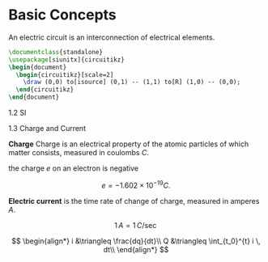 # Basic Concepts

An electric circuit is an interconnection of electrical elements.

```latex {cmd=true hide}
\documentclass{standalone}
\usepackage[siunitx]{circuitikz}
\begin{document}
  \begin{circuitikz}[scale=2]
    \draw (0,0) to[isource] (0,1) -- (1,1) to[R] (1,0) -- (0,0);
  \end{circuitikz}
\end{document}
```

1.2 SI

1.3 Charge and Current

**Charge** Charge is an electrical property of the atomic particles of which matter consists, measured in coulombs $C$.

the charge $e$ on an electron is negative

$$
e = -1.602 \times 10^{-19} C.
$$

**Electric current** is the time rate of change of charge, measured in amperes $A$.

$$
1 \,A = 1 \, C/\sec
$$

$$
\begin{align*}
i &\triangleq \frac{dq}{dt}\\
Q &\triangleq \int_{t_0}^{t} i \, dt\\
\end{align*}
$$


$$
$$

